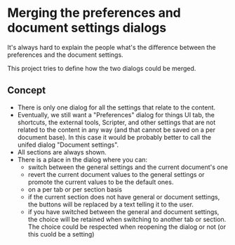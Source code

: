 # Merging the preferences and document settings dialogs

It's always hard to explain the people what's the difference between the preferences and the document settings.

This project tries to define how the two dialogs could be merged.

## Concept

- There is only one dialog for all the settings that relate to the content.
- Eventually, we still want a "Preferences" dialog for things UI tab, the shortcuts, the external tools, Scripter, and other settings that are not related to the content in any way (and that cannot be saved on a per document base). In this case it would be probably better to call the unifed dialog "Document settings".
- All sections are always shown.
- There is a place in the dialog where you can:
  - switch between the general settings and the current document's one
  - revert the current document values to the general settings or promote the current values to be the default ones.
  - on a per tab or per section basis
  - if the current section does not have general or document settings, the buttons will be replaced by a text telling it to the user.
  - if you have switched between the general and document settings, the choice will be retained when switching to another tab or section. The choice could be respected when reopening the dialog or not (or this cuold be a setting)
